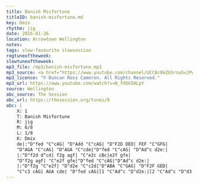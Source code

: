 ```yaml
---
title: Banish Misfortune
titleID: banish-misfortune.md
key: Dmix
rhythm: jig
date: 2016-01-26
location: Arrowtown Wellington
notes:
tags: slow-favourite slowsession
regtuneoftheweek:
slowtuneoftheweek:
mp3_file: /mp3/banish-misfortune.mp3
mp3_source: <a href="https://www.youtube.com/channel/UCC8c0kZG5rnxGvJPwaYvBkg">Duncan Ross Cameron</a>
mp3_licence: "© Duncan Ross Cameron. All Rights Reserved."
mp3_url: https://www.youtube.com/watch?v=N_fXDk5HLpY
source: Wellington
abc_source: The Session
abc_url: https://thesession.org/tunes/9
abc: |
    X: 1
    T: Banish Misfortune
    R: jig
    M: 6/8
    L: 1/8
    K: Dmix
    de|:"D"fed "C"cAG| "D"Add "C"cAG| "D"F2D DED| FEF "C"GFG|
    "D"AGA "C"cAG| "D"AGA "C"cde|"D"fed "C"cAG| "D"Ad^c d2e:|
    |:"D"f2d d^cd| f2g agf| "C"e2c cBc|e2f gfe|
    "D"f2g agf| "C"e2f gfe|"D"fed "C"cAG|"D"Ad^c d2e:|
    |:"D"f2g "C"e2f| "D"d2e "C"c2d|"D"ABA "C"GAG| "D"F2F GED|
    "C"c3 cAG| AGA cde| "D"fed cAG|[1 "C"Ad^c "D"d2e:|[2 "C"Ad^c "D"d3|]
---
```

